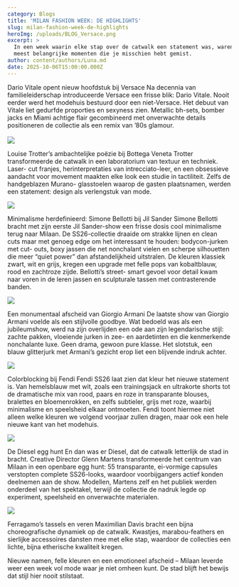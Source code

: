 ```yaml
---
category: Blogs
title: 'MILAN FASHION WEEK: DE HIGHLIGHTS'
slug: milan-fashion-week-de-highlights
heroImg: /uploads/BLOG_Versace.png
excerpt: >
  In een week waarin elke stap over de catwalk een statement was, waren dit de
  meest belangrijke momenten die je misschien hebt gemist.
author: content/authors/Luna.md
date: 2025-10-06T15:00:00.000Z
---
```


Dario Vitale opent nieuw hoofdstuk bij Versace
Na decennia van familieleiderschap introduceerde Versace een frisse blik: Dario Vitale.
Nooit eerder werd het modehuis bestuurd door een niet-Versace. Het debuut van Vitale
liet gedurfde proporties en sexyness zien. Metallic bh-sets, bomber jacks en Miami
achtige flair gecombineerd met onverwachte details positioneren de collectie als een
remix van ’80s glamour. \
\
![](/uploads/BLOG_Bottega.png)

Louise Trotter’s ambachtelijke poëzie bij Bottega Veneta
Trotter transformeerde de catwalk in een laboratorium van textuur en techniek. Laser-
cut franjes, herinterpretaties van intrecciato-leer, en een obsessieve aandacht voor
movement maakten elke look een studie in tactiliteit. Zelfs de handgeblazen Murano-
glasstoelen waarop de gasten plaatsnamen, werden een statement: design als
verlengstuk van mode.

![](/uploads/BLOG_jilsander.png)

Minimalisme herdefinieerd: Simone Bellotti bij Jil Sander
Simone Bellotti bracht met zijn eerste Jil Sander-show een frisse dosis cool
minimalisme terug naar Milaan. De SS26-collectie draaide om strakke lijnen en clean
cuts maar met genoeg edge om het interessant te houden: bodycon-jurken met cut-
outs, boxy jassen die net nonchalant vielen en scherpe silhouetten die meer “quiet
power” dan afstandelijkheid uitstralen. De kleuren klassiek zwart, wit en grijs, kregen
een upgrade met felle pops van kobaltblauw, rood en zachtroze zijde. Bellotti’s street-
smart gevoel voor detail kwam naar voren in de leren jassen en sculpturale tassen met
contrasterende banden.

![](/uploads/BLOG_Armani.png)

Een monumentaal afscheid van Giorgio Armani
De laatste show van Giorgio Armani voelde als een stijlvolle goodbye. Wat bedoeld was
als een jubileumshow, werd na zijn overlijden een ode aan zijn legendarische stijl:
zachte pakken, vloeiende jurken in zee- en aardetinten en die kenmerkende
nonchalante luxe. Geen drama, gewoon pure klasse. Het slotstuk, een blauw glitterjurk
met Armani’s gezicht erop liet een blijvende indruk achter.

![](/uploads/BLOG_Fendi.png)

Colorblocking bij Fendi
Fendi SS26 laat zien dat kleur het nieuwe statement is. Van hemelsblauw met wit, zoals
een trainingsjack en ultrakorte shorts tot de dramatische mix van rood, paars en roze in
transparante blouses, bralettes en bloemenrokken, en zelfs subtieler, grijs met roze,
waarbij minimalisme en speelsheid elkaar ontmoeten. Fendi toont hiermee niet alleen
welke kleuren we volgend voorjaar zullen dragen, maar ook een hele nieuwe kant van
het modehuis.

![](/uploads/BLOG_Diesel.png)

De Diesel egg hunt
En dan was er Diesel, dat de catwalk letterlijk de stad in bracht. Creative Director Glenn
Martens transformeerde het centrum van Milaan in een openbare egg hunt: 55
transparante, ei-vormige capsules verstopten complete SS26-looks, waardoor
voorbijgangers actief konden deelnemen aan de show. Modellen, Martens zelf en het
publiek werden onderdeel van het spektakel, terwijl de collectie de nadruk legde op
experiment, speelsheid en onverwachte materialen.

![](/uploads/BLOG_Ferragamo.png)

Ferragamo’s tassels en veren
Maximilian Davis bracht een bijna choreografische dynamiek op de catwalk. Kwastjes,
marabou-feathers en sierlijke accessoires dansten mee met elke stap, waardoor de
collecties een lichte, bijna etherische kwaliteit kregen.

Nieuwe namen, felle kleuren en een emotioneel afscheid – Milaan leverde weer een
week vol mode waar je niet omheen kunt. De stad blijft het bewijs dat stijl hier nooit
stilstaat.

